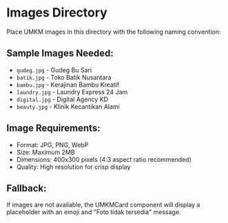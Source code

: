 # Images Directory

Place UMKM images in this directory with the following naming convention:

## Sample Images Needed:
- `gudeg.jpg` - Gudeg Bu Sari
- `batik.jpg` - Toko Batik Nusantara  
- `bambu.jpg` - Kerajinan Bambu Kreatif
- `laundry.jpg` - Laundry Express 24 Jam
- `digital.jpg` - Digital Agency KD
- `beauty.jpg` - Klinik Kecantikan Alami

## Image Requirements:
- Format: JPG, PNG, WebP
- Size: Maximum 2MB
- Dimensions: 400x300 pixels (4:3 aspect ratio recommended)
- Quality: High resolution for crisp display

## Fallback:
If images are not available, the UMKMCard component will display a placeholder with an emoji and "Foto tidak tersedia" message.
